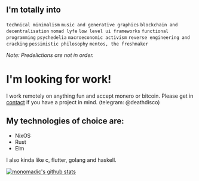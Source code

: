 ## I'm totally into
`technical minimalism` `music and generative graphics` `blockchain and decentralisation` `nomad lyfe` `low level ui frameworks` `functional programming` `psychedelia` `macroeconomic activism` `reverse engineering and cracking` `pessimistic philosophy` `mentos, the freshmaker`

_Note: Predelictions are not in order._

# I'm looking for work!
I work remotely on anything fun and accept monero or bitcoin. Please get in [contact](mailto:themonomadic@protonmail.com) if you have a project in mind. (telegram: @deathdisco)

## My technologies of choice are:
- NixOS
- Rust
- Elm

I also kinda like c, flutter, golang and haskell.

[![monomadic's github stats](https://github-readme-stats.vercel.app/api?username=monomadic&theme=graywhite)](https://github.com/anuraghazra/github-readme-stats)

